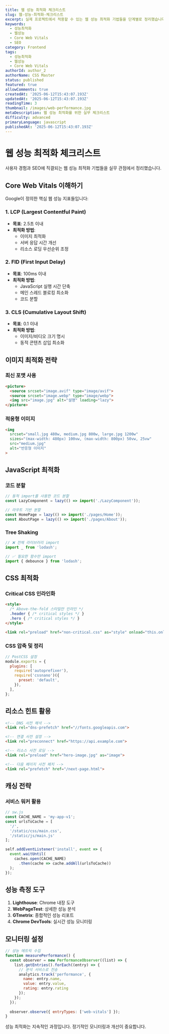 ```yaml
---
title: 웹 성능 최적화 체크리스트
slug: 웹-성능-최적화-체크리스트
excerpt: 실제 프로젝트에서 적용할 수 있는 웹 성능 최적화 기법들을 단계별로 정리했습니다.
keywords:
  - 성능최적화
  - 웹성능
  - Core Web Vitals
  - SEO
category: Frontend
tags:
  - 성능최적화
  - 웹성능
  - Core Web Vitals
authorId: author_2
authorName: CSS Master
status: published
featured: true
allowComments: true
createdAt: '2025-06-12T15:43:07.193Z'
updatedAt: '2025-06-12T15:43:07.193Z'
readingTime: 3
thumbnail: /images/web-performance.jpg
metaDescription: 웹 성능 최적화를 위한 실무 체크리스트
difficulty: advanced
primaryLanguage: javascript
publishedAt: '2025-06-12T15:43:07.193Z'
---
```

# 웹 성능 최적화 체크리스트

사용자 경험과 SEO에 직결되는 웹 성능 최적화 기법들을 실무 관점에서 정리했습니다.

## Core Web Vitals 이해하기

Google이 정의한 핵심 웹 성능 지표들입니다:

### 1. LCP (Largest Contentful Paint)
- **목표**: 2.5초 이내
- **최적화 방법**:
  - 이미지 최적화
  - 서버 응답 시간 개선
  - 리소스 로딩 우선순위 조정

### 2. FID (First Input Delay)  
- **목표**: 100ms 이내
- **최적화 방법**:
  - JavaScript 실행 시간 단축
  - 메인 스레드 블로킹 최소화
  - 코드 분할

### 3. CLS (Cumulative Layout Shift)
- **목표**: 0.1 이내  
- **최적화 방법**:
  - 이미지/비디오 크기 명시
  - 동적 콘텐츠 삽입 최소화

## 이미지 최적화 전략

### 최신 포맷 사용
```html
<picture>
  <source srcset="image.avif" type="image/avif">
  <source srcset="image.webp" type="image/webp">
  <img src="image.jpg" alt="설명" loading="lazy">
</picture>
```

### 적응형 이미지
```html
<img
  srcset="small.jpg 480w, medium.jpg 800w, large.jpg 1200w"
  sizes="(max-width: 480px) 100vw, (max-width: 800px) 50vw, 25vw"
  src="medium.jpg"
  alt="반응형 이미지"
>
```

## JavaScript 최적화

### 코드 분할
```javascript
// 동적 import를 사용한 코드 분할
const LazyComponent = lazy(() => import('./LazyComponent'));

// 라우트 기반 분할
const HomePage = lazy(() => import('./pages/Home'));
const AboutPage = lazy(() => import('./pages/About'));
```

### Tree Shaking
```javascript
// ❌ 전체 라이브러리 import
import _ from 'lodash';

// ✅ 필요한 함수만 import
import { debounce } from 'lodash';
```

## CSS 최적화

### Critical CSS 인라인화
```html
<style>
  /* Above-the-fold 스타일만 인라인 */
  .header { /* critical styles */ }
  .hero { /* critical styles */ }
</style>

<link rel="preload" href="non-critical.css" as="style" onload="this.onload=null;this.rel='stylesheet'">
```

### CSS 압축 및 정리
```javascript
// PostCSS 설정
module.exports = {
  plugins: [
    require('autoprefixer'),
    require('cssnano')({
      preset: 'default',
    }),
  ],
};
```

## 리소스 힌트 활용

```html
<!-- DNS 사전 해석 -->
<link rel="dns-prefetch" href="//fonts.googleapis.com">

<!-- 연결 사전 설정 -->
<link rel="preconnect" href="https://api.example.com">

<!-- 리소스 사전 로딩 -->
<link rel="preload" href="hero-image.jpg" as="image">

<!-- 다음 페이지 사전 페치 -->
<link rel="prefetch" href="/next-page.html">
```

## 캐싱 전략

### 서비스 워커 활용
```javascript
// sw.js
const CACHE_NAME = 'my-app-v1';
const urlsToCache = [
  '/',
  '/static/css/main.css',
  '/static/js/main.js'
];

self.addEventListener('install', event => {
  event.waitUntil(
    caches.open(CACHE_NAME)
      .then(cache => cache.addAll(urlsToCache))
  );
});
```

## 성능 측정 도구

1. **Lighthouse**: Chrome 내장 도구
2. **WebPageTest**: 상세한 성능 분석
3. **GTmetrix**: 종합적인 성능 리포트
4. **Chrome DevTools**: 실시간 성능 모니터링

## 모니터링 설정

```javascript
// 성능 메트릭 수집
function measurePerformance() {
  const observer = new PerformanceObserver((list) => {
    list.getEntries().forEach((entry) => {
      // 분석 서비스로 전송
      analytics.track('performance', {
        name: entry.name,
        value: entry.value,
        rating: entry.rating
      });
    });
  });
  
  observer.observe({ entryTypes: ['web-vitals'] });
}
```

성능 최적화는 지속적인 과정입니다. 정기적인 모니터링과 개선이 중요합니다.

